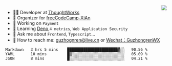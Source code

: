 <img align="right" src="https://github-readme-stats.vercel.app/api?username=guzhongren&show_icons=true&icon_color=805AD5&text_color=000&bg_color=ffffff&hide_title=true" />

- 👨‍💻  Developer at [ThoughtWorks](https://thoughtworks.com)
- 🏢 Organizer for [freeCodeCamp-XiAn](https://github.com/orgs/freeCodeCamp-XiAn)
- 🔭 Working on `Payment`
- 🌱 Learning [Deno](https://deno.land/),`4 metrics`,  `Web Application Security`
- 💬 Ask me about `Frontend`, `Typescript`...
- 🔎 How to reach me: [guzhognren@live.cn](guzhognren@live.cn) or [Wechat：GuzhongrenWX]()

<!--START_SECTION:waka-->
```text
Markdown   3 hrs 5 mins    ██████████████████████▓░░   90.56 % 
YAML       10 mins         █▒░░░░░░░░░░░░░░░░░░░░░░░   05.09 % 
JSON       8 mins          █░░░░░░░░░░░░░░░░░░░░░░░░   04.21 % 
```
<!--END_SECTION:waka-->


